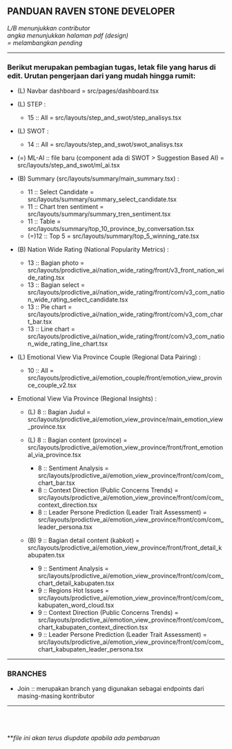 ## PANDUAN RAVEN STONE DEVELOPER

*L/B menunjukkan contributor*\
*angka menunjukkan halaman pdf (design)*\
*= melambangkan pending*

_________________________________

### Berikut merupakan pembagian tugas, letak file yang harus di edit. Urutan pengerjaan dari yang mudah hingga rumit:
- (L) Navbar dashboard = src/pages/dashboard.tsx 

- (L) STEP :
   - 15 :: All = src/layouts/step_and_swot/step_analisys.tsx

- (L) SWOT :
   - 14 :: All = src/layouts/step_and_swot/swot_analisys.tsx

- (=) ML-AI :: file baru (component ada di SWOT > Suggestion Based AI) = src/layouts/step_and_swot/ml_ai.tsx

- (B) Summary (src/layouts/summary/main_summary.tsx) : 
   - 11 :: Select Candidate = src/layouts/summary/summary_select_candidate.tsx
   - 11 :: Chart tren sentiment = src/layouts/summary/summary_tren_sentiment.tsx
   - 11 :: Table = src/layouts/summary/top_10_province_by_conversation.tsx
   - (=)12 :: Top 5 = src/layouts/summary/top_5_winning_rate.tsx

- (B) Nation Wide Rating (National Popularity Metrics) :
   - 13 :: Bagian photo = src/layouts/prodictive_ai/nation_wide_rating/front/v3_front_nation_wide_rating.tsx
   - 13 :: Bagian select = src/layouts/prodictive_ai/nation_wide_rating/front/com/v3_com_nation_wide_rating_select_candidate.tsx
   - 13 :: Pie chart = src/layouts/prodictive_ai/nation_wide_rating/front/com/v3_com_chart_bar.tsx
   - 13 :: Line chart = src/layouts/prodictive_ai/nation_wide_rating/front/com/v3_com_nation_wide_rating_line_chart.tsx

- (L) Emotional View Via Province Couple (Regional Data Pairing) :
   - 10 :: All = src/layouts/prodictive_ai/emotion_couple/front/emotion_view_province_couple_v2.tsx

-  Emotional View Via Province (Regional Insights) :
   - (L) 8 :: Bagian Judul = src/layouts/prodictive_ai/emotion_view_province/main_emotion_view_province.tsx
   - (L) 8 :: Bagian content (province) = src/layouts/prodictive_ai/emotion_view_province/front/front_emotional_via_province.tsx
        - 8 :: Sentiment Analysis = src/layouts/prodictive_ai/emotion_view_province/front/com/com_chart_bar.tsx
        - 8 :: Context Direction (Public Concerns Trends) = src/layouts/prodictive_ai/emotion_view_province/front/com/com_context_direction.tsx
        - 8 :: Leader Persone Prediction (Leader Trait Assessment) = src/layouts/prodictive_ai/emotion_view_province/front/com/com_leader_persona.tsx

   - (B) 9 :: Bagian detail content (kabkot) = src/layouts/prodictive_ai/emotion_view_province/front/front_detail_kabupaten.tsx
        - 9 :: Sentiment Analysis = src/layouts/prodictive_ai/emotion_view_province/front/com/com_chart_detail_kabupaten.tsx
        - 9 :: Regions Hot Issues = src/layouts/prodictive_ai/emotion_view_province/front/com/com_kabupaten_word_cloud.tsx
        - 9 :: Context Direction (Public Concerns Trends) = src/layouts/prodictive_ai/emotion_view_province/front/com/com_chart_kabupaten_context_direction.tsx
        - 9 :: Leader Persone Prediction (Leader Trait Assessment) = src/layouts/prodictive_ai/emotion_view_province/front/com/com_chart_kabupaten_leader_persona.tsx

__________________________________
### BRANCHES
- Join :: merupakan branch yang digunakan sebagai endpoints dari masing-masing kontributor
_________________________________

\
\
\
***file ini akan terus diupdate apabila ada pembaruan*

